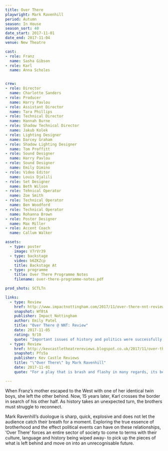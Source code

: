 ```yaml
---
title: Over There
playwright: Mark Ravenhill
period: Autumn
season: In House
season_sort: 40
date_start: 2017-11-01
date_end: 2017-11-04
venue: New Theatre

cast:
- role: Franz
  name: Sasha Gibson
- role: Karl
  name: Anna Scholes


crew:
- role: Director
  name: Charlotte Sanders
- role: Producer
  name: Harry Pavlou
- role: Assistant Director
  name: Tara Phillips
- role: Technical Director
  name: Hannah Burne
- role: Shadow Technical Director
  name: Jakub Kolek
- role: Lighting Designer
  name: Darcey Graham
- role: Shadow Lighting Designer
  name: Tom Proffitt
- role: Sound Designer
  name: Harry Pavlou
- role: Sound Designer
  name: Emily Dimino
- role: Video Editor
  name: Louis Djalili
- role: Set Designer
  name: Beth Wilson
- role: Tehnical Operator
  name: Zoe Smith
- role: Technical Operator
  name: Ben Woodford
- role: Technical Operator
  name: Rohanna Brown
- role: Poster Designer
  name: Max Miller
- role: Accent Coach
  name: Callum Walker

assets:
  - type: poster
    image: V7rVr39
  - type: backstage
    video: b6ZKZcp
    title: Backstage At
  - type: programme
    title: Over There Programme Notes
    filename: over-there-programme-notes.pdf

prod_shots: SCTLTn

links:
  - type: Review
    href: http://www.impactnottingham.com/2017/11/over-there-nnt-review/
    snapshot: Wf8tA
    publisher: Impact Nottingham
    author: Emily Patel
    title: "Over There @ NNT: Review"
    date: 2017-11-05
    rating: 9/10
    quote: "Important issues of history and politics were successfully explored in only eighty minutes, demonstrating the effect political events can have on relationships and identity."
  - type: Review
    href: http://kevcastletheatrereviews.blogspot.co.uk/2017/11/over-there-by-mark-ravenhill-nottingham.html
    snapshot: Pfs5a
    publisher: Kev Castle Reviews
    title: "\"Over There\" by Mark Ravenhill"
    date: 2017-11-01
    quote: "For a play that is brash and flashy in many regards, its beauty lies in the subtle way that it builds emotion and tension between the twins.It's that emotion that explodes into the shocking end."

---
```



When Franz’s mother escaped to the West with one of her identical twin boys, she left the other behind. Now, 15 years later, Karl crosses the border in search of his other half. As history takes an unexpected turn, the brothers must struggle to reconnect.

Mark Ravenhill’s duologue is sharp, quick, explosive and does not let the audience catch their breath for a moment. Exploring the true essence of brotherhood and the effect political events can have on these relationships, ‘Over There’ forces an entire sector of society to come to terms with their culture, language and history being wiped away- to pick up the pieces of what is left behind and move on into an unrecognisable future.
